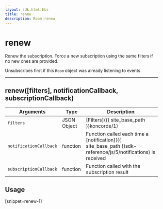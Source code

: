```yaml
---
layout: sdk.html.hbs
title: renew
description: Room:renew
---
```

  

# renew
Renew the subscription. Force a new subscription using the same filters if no new ones are provided.

Unsubscribes first if this `Room` object was already listening to events.

---

## renew([filters], notificationCallback, subscriptionCallback)

| Arguments | Type | Description |
|---------------|---------|----------------------------------------|
| ``filters`` | JSON Object | [Filters]({{ site_base_path }}koncorde/1) |
| ``notificationCallback`` | function | Function called each time a [notification]({{ site_base_path }}sdk-reference/js/5/notifications) is received |
| ``subscriptionCallback`` | function | Function called with the subscription result |

## Usage

[snippet=renew-1]
